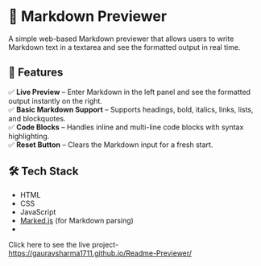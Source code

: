 # 📜 Markdown Previewer

A simple web-based Markdown previewer that allows users to write Markdown text in a textarea and see the formatted output in real time.

## 🚀 Features

✅ **Live Preview** – Enter Markdown in the left panel and see the formatted output instantly on the right.  
✅ **Basic Markdown Support** – Supports headings, bold, italics, links, lists, and blockquotes.  
✅ **Code Blocks** – Handles inline and multi-line code blocks with syntax highlighting.  
✅ **Reset Button** – Clears the Markdown input for a fresh start.  

## 🛠 Tech Stack

- HTML
- CSS
- JavaScript
- [Marked.js](https://marked.js.org/) (for Markdown parsing)
- 
Click here to see the live project-https://gauravsharma1711.github.io/Readme-Previewer/
